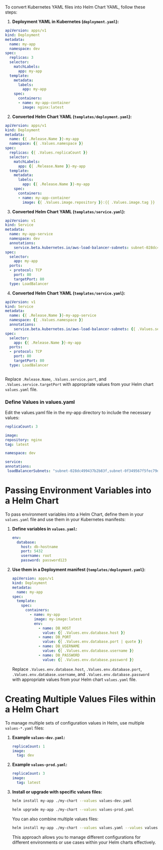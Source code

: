 To convert Kubernetes YAML files into Helm Chart YAML, follow these steps:

1. **Deployment  YAML in Kubernetes (`deployment.yaml`):**
```yaml
apiVersion: apps/v1
kind: Deployment
metadata:
  name: my-app
  namespace: dev
spec:
  replicas: 3
  selector:
    matchLabels:
      app: my-app
  template:
    metadata:
      labels:
        app: my-app
    spec:
      containers:
      - name: my-app-container
        image: nginx:latest
```
2. **Converted Helm Chart YAML (`templates/deployment.yaml`):**
```yaml
apiVersion: apps/v1
kind: Deployment
metadata:
  name: {{ .Release.Name }}-my-app
  namespace: {{ .Values.namespace }}
spec:
  replicas: {{ .Values.replicaCount }}
  selector:
    matchLabels:
      app: {{ .Release.Name }}-my-app
  template:
    metadata:
      labels:
        app: {{ .Release.Name }}-my-app
    spec:
      containers:
      - name: my-app-container
        image: {{ .Values.image.repository }}:{{ .Values.image.tag }}
```
3. **Converted Helm Chart YAML (`templates/service.yaml`):**
```yaml
apiVersion: v1
kind: Service
metadata:
  name: my-app-service
  namespace: dev
  annotations:
    service.beta.kubernetes.io/aws-load-balancer-subnets: subnet-028dc499437b2b83f,subnet-0f349567f5fec79de
spec:
  selector:
    app: my-app
  ports:
  - protocol: TCP
    port: 80
    targetPort: 80
  type: LoadBalancer

   ```

4. **Converted Helm Chart YAML (`templates/service.yaml`):**
```yaml
apiVersion: v1
kind: Service
metadata:
  name: {{ .Release.Name }}-my-app-service
  namespace: {{ .Values.namespace }}
  annotations:
    service.beta.kubernetes.io/aws-load-balancer-subnets: {{ .Values.service.annotations.loadBalancerSubnets }}
spec:
  selector:
    app: {{ .Release.Name }}-my-app
  ports:
  - protocol: TCP
    port: 80
    targetPort: 80
  type: LoadBalancer
  
   ```

   Replace `.Release.Name`, `.Values.service.port`, and `.Values.service.targetPort` with appropriate values from your Helm chart `values.yaml` file.
   
### Define Values in values.yaml
Edit the values.yaml file in the my-app directory to include the necessary values:

   ```yaml
replicaCount: 3

image:
  repository: nginx
  tag: latest

namespace: dev

service:
  annotations:
    loadBalancerSubnets: "subnet-028dc499437b2b83f,subnet-0f349567f5fec79de"
```
# Passing Environment Variables into a Helm Chart

To pass environment variables into a Helm Chart, define them in your `values.yaml` file and use them in your Kubernetes manifests:

1. **Define variables in `values.yaml`:**
   ```yaml
   env:
     database:
       host: db-hostname
       port: 5432
       username: root
       password: password123
   ```

2. **Use them in a Deployment manifest (`templates/deployment.yaml`):**
   ```yaml
   apiVersion: apps/v1
   kind: Deployment
   metadata:
     name: my-app
   spec:
     template:
       spec:
         containers:
           - name: my-app
             image: my-image:latest
             env:
               - name: DB_HOST
                 value: {{ .Values.env.database.host }}
               - name: DB_PORT
                 value: {{ .Values.env.database.port | quote }}
               - name: DB_USERNAME
                 value: {{ .Values.env.database.username }}
               - name: DB_PASSWORD
                 value: {{ .Values.env.database.password }}
   ```

   Replace `.Values.env.database.host`, `.Values.env.database.port`, `.Values.env.database.username`, and `.Values.env.database.password` with appropriate values from your Helm chart `values.yaml` file.

# Creating Multiple Values Files within a Helm Chart

To manage multiple sets of configuration values in Helm, use multiple `values-*.yaml` files:

1. **Example `values-dev.yaml`:**
   ```yaml
   replicaCount: 1
   image:
     tag: dev
   ```

2. **Example `values-prod.yaml`:**
   ```yaml
   replicaCount: 3
   image:
     tag: latest
   ```

3. **Install or upgrade with specific values files:**
   ```bash
   helm install my-app ./my-chart --values values-dev.yaml
   ```

   ```bash
   helm upgrade my-app ./my-chart --values values-prod.yaml
   ```

   You can also combine multiple values files:
   ```bash
   helm install my-app ./my-chart --values values.yaml --values values-dev.yaml
   ```

   This approach allows you to manage different configurations for different environments or use cases within your Helm charts effectively.
```
